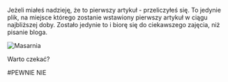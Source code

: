 Jeżeli miałeś nadzieję, że to pierwszy artykuł - przeliczyłeś się. To jedynie plik, na miejsce którego zostanie wstawiony pierwszy artykuł w ciągu najbliższej doby. Zostało jedynie to i biorę się do ciekawszego zajęcia, niż pisanie bloga.

![Masarnia](teksty/images/mcdonalds.gif)

Warto czekać?


#PEWNIE NIE